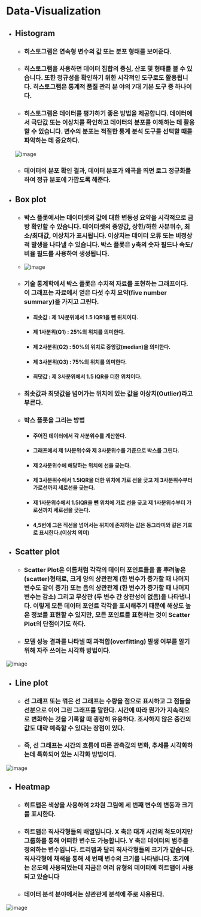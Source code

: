 # Data-Visualization

+ ## Histogram
  + ### 히스토그램은 연속형 변수의 값 또는 분포 형태를 보여준다.
  + ### 히스토그램을 사용하면 데이터 집합의 중심, 산포 및 형태를 볼 수 있습니다. 또한 정규성을 확인하기 위한 시각적인 도구로도 활용됩니다. 히스토그램은 통계적 품질 관리 분        야의 7대 기본 도구 중 하나이다.
  + ### 히스토그램은 데이터를 평가하기 좋은 방법을 제공합니다. 데이터에서 극단값 또는 이상치를 확인하고 데이터의 분포를 이해하는 데 활용할 수 있습니다. 변수의 분포는 적절한           통계 분석 도구를 선택할 때를 파악하는 데 중요하다.
  ![image](https://user-images.githubusercontent.com/86770685/167253099-2055d2d5-7ef6-4539-b0a6-2197e825bd59.png)
  + ### 데이터의 분포 확인 결과, 데이터 분포가 왜곡을 띄면 로그 정규화를 하여 정규 분포에 가깝도록 해준다.
+ ## Box plot
  + ### 박스 플롯에서는 데이터셋의 값에 대한 변동성 요약을 시각적으로 금방 확인할 수 있습니다. 데이터셋의 중앙값, 상한/하한 사분위수, 최소/최대값, 이상치가 표시됩니다. 이상치는 데이터 오류 또는 비정상적 발생을 나타낼 수 있습니다. 박스 플롯은 y축의 숫자 필드나 속도/비율 필드를 사용하여 생성됩니다.
  + ![image](https://user-images.githubusercontent.com/86770685/167252600-15d0b368-80a1-43e4-8763-4f708f99c293.png)
  + ### 기술 통계학에서 박스 플롯은 수치적 자료를 표현하는 그래프이다. 이 그래프는 자료에서 얻은 다섯 수치 요약(five number summary)을 가지고 그린다.
    + #### 최솟값 : 제 1사분위에서 1.5 IQR1을 뺀 위치이다.
    + #### 제 1사분위(Q1) : 25%의 위치를 의미한다.
    + #### 제 2사분위(Q2) : 50%의 위치로 중앙값(median)을 의미한다.
    + #### 제 3사분위(Q3) : 75%의 위치를 의미한다.
    + #### 최댓값 : 제 3사분위에서 1.5 IQR을 더한 위치이다.
  + ### 최솟값과 최댓값을 넘어가는 위치에 있는 값을 이상치(Outlier)라고 부른다.
  + ### 박스 플롯을 그리는 방법
    + #### 주어진 데이터에서 각 사분위수를 계산한다.
    + #### 그래프에서 제 1사분위수와 제 3사분위수를 기준으로 박스를 그린다.
    + #### 제 2사분위수에 해당하는 위치에 선을 긎는다.
    + #### 제 3사분위수에서 1.5IQR을 더한 위치에 가로 선을 긎고 제 3사분위수부터 가로선까지 세로선을 긎는다.
    + #### 제 1사분위수에서 1.5IQR을 뺀 위치에 가로 선을 긎고 제 1사분위수부터 가로선까지 세로선을 긎는다.
    + #### 4,5번에 그은 직선을 넘어서는 위치에 존재하는 값은 동그라미와 같은 기호로 표시한다.(이상치 의미) 
+ ## Scatter plot
  + ### Scatter Plot은 이름처럼 각각의 데이터 포인트들을 흩 뿌려놓은 (scatter)형태로, 크게 양의 상관관계 (한 변수가 증가할 때 나머지 변수도 같이 증가) 또는 음의 상관관계 (한 변수가 증가할 때 나머지 변수는 감소) 그리고 무상관 (두 변수 간 상관성이 없음)을 나타냅니다. 이렇게 모든 데이터 포인트 각각을 표시해주기 때문에 해상도 높은 정보를 표현할 수 있지만, 모든 포인트를 표현하는 것이 Scatter Plot의 단점이기도 하다.
  + ### 모델 성능 결과를 나타낼 때 과적합(overfitting) 발생 여부를 알기 위해 자주 쓰이는 시각화 방법이다. 
![image](https://user-images.githubusercontent.com/86770685/167253388-bb22a074-4c90-42fd-95a0-19f6eb4bb8a6.png)

+ ## Line plot 
  + ### 선 그래프 또는 꺾은 선 그래프는 수량을 점으로 표시하고 그 점들을 선분으로 이어 그린 그래프를 말한다. 시간에 따라 뭔가가 지속적으로 변화하는 것을 기록할 때 굉장히 유용하다. 조사하지 않은 중간의 값도 대략 예측할 수 있다는 장점이 있다.
  + ### 즉, 선 그래프는 시간의 흐름에 따른 관측값의 변화, 추세를 시각화하는데 특화되어 있는 시각화 방법이다.
![image](https://user-images.githubusercontent.com/86770685/167253570-467478d8-9c08-416c-8512-0c219d413e5a.png)
+ ## Heatmap
  + ### 히트맵은 색상을 사용하여 2차원 그림에 세 번째 변수의 변동과 크기를 표시한다.
  + ### 히트맵은 직사각형들의 배열입니다. X 축은 대개 시간의 척도이지만 그룹화를 통해 어떠한 변수도 가능합니다. Y 축은 데이터의 범주를 정의하는 변수입니다. 트리맵과 달리 직사각형들의 크기가 같습니다. 직사각형에 채색을 통해 세 번째 변수의 크기를 나타냅니다. 초기에는 온도에 사용되었는데 지금은 여러 유형의 데이터에 히트맵이 사용되고 있습니다
  + ### 데이터 분석 분야에서는 상관관계 분석에 주로 사용된다.
![image](https://user-images.githubusercontent.com/86770685/167254030-81138ae7-1eb2-45c2-bafc-acda97b88198.png)

